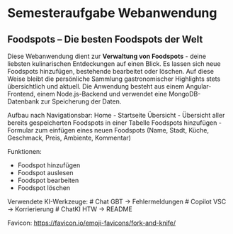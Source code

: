 # Semesteraufgabe Webanwendung
## Foodspots – Die besten Foodspots der Welt

Diese Webanwendung dient zur __Verwaltung von Foodspots__ - deine liebsten kulinarischen Entdeckungen auf einen Blick.
Es lassen sich neue Foodspots hinzufügen, bestehende bearbeitet oder löschen. 
Auf diese Weise bleibt die persönliche Sammlung gastronomischer Highlights stets übersichtlich und aktuell.
Die Anwendung besteht aus einem Angular-Frontend, einem Node.js-Backend und verwendet eine MongoDB-Datenbank zur Speicherung der Daten.

Aufbau nach Navigationsbar:
Home - Startseite
Übersicht - Übersicht aller bereits gespeicherten Foodspots in einer Tabelle
Foodspots hinzufügen - Formular zum einfügen eines neuen Foodspots (Name, Stadt, Küche, Geschmack, Preis, Ambiente, Kommentar)

Funktionen:
+ Foodspot hinzufügen
+ Foodspot auslesen
+ Foodspot bearbeiten
+ Foodspot löschen

Verwendete KI-Werkzeuge:
    # Chat GBT -> Fehlermeldungen
    # Copilot VSC -> Korrierierung
    # ChatKI HTW -> README

   Favicon: https://favicon.io/emoji-favicons/fork-and-knife/
   
